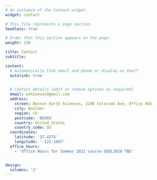 ```yaml
---
# An instance of the Contact widget.
widget: contact

# This file represents a page section.
headless: true

# Order that this section appears on the page.
weight: 130

title: Contact
subtitle:

content:
  # Automatically link email and phone or display as text?
  autolink: true
  

  # Contact details (edit or remove options as required)
  email: wshinevar@gmail.com
  address:
    street: Benson Earth Sciences, 2200 Colorado Ave, Office 465
    city: Boulder
    region: CO
    postcode: '80301'
    country: United States
    country_code: US
  coordinates:
    latitude: '37.4275'
    longitude: '-122.1697'
  office_hours:
    - 'Office Hours for Summer 2022 course GEOL1010 TBD'


design:
  columns: '2'
---
```

